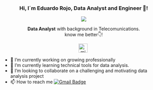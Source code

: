 
<p align="center" width="300">
   <h3 align="center">Hi, I´m Eduardo Rojo, Data Analyst and Engineer 👋!</h3>
</p>

<p align="center">
  <a href="https://github.com/DenverCoder1/readme-typing-svg"><img src="https://readme-typing-svg.herokuapp.com?font=Time+New+Roman&color=cyan&size=25&center=true&vCenter=true&width=600&height=100&lines=Welcome+to+my+Git+profile!😃...;++;Welcome+to+my+Git+profile!"></a>
</p>

<p align="center"> <strong>Data Analyst</strong> with background in Telecomunications.<br /> know me better👇!</p>
<p align="center">
   <a href="https://www.linkedin.com/in/eduardo-rojo-sm/" target="blank" style='margin-right:4px'>
    <img align="center" src="https://cdn.jsdelivr.net/npm/simple-icons@3.0.1/icons/linkedin.svg" alt="midudev" height="28px" width="28px" />
  </a>
</p>

- 🔭 I’m currently working on growing professionally
- 🌱 I’m currently learning technical tools for data analysis.
- 👯 I’m looking to collaborate on a challenging and motivating data analysis project
- 📫 How to reach me [![Gmail Badge](https://img.shields.io/badge/-eduardo.rojo.sm@gmail.com-c14438?style=flat-square&logo=Gmail&logoColor=white&link=mailto:eduardo.rojo.sm@gmail.com)](mailto:eduardo.rojo.sm@gmail.com)


<!---
erojo8/erojo8 is a ✨ special ✨ repository because its `README.md` (this file) appears on your GitHub profile.
You can click the Preview link to take a look at your changes.
--->
